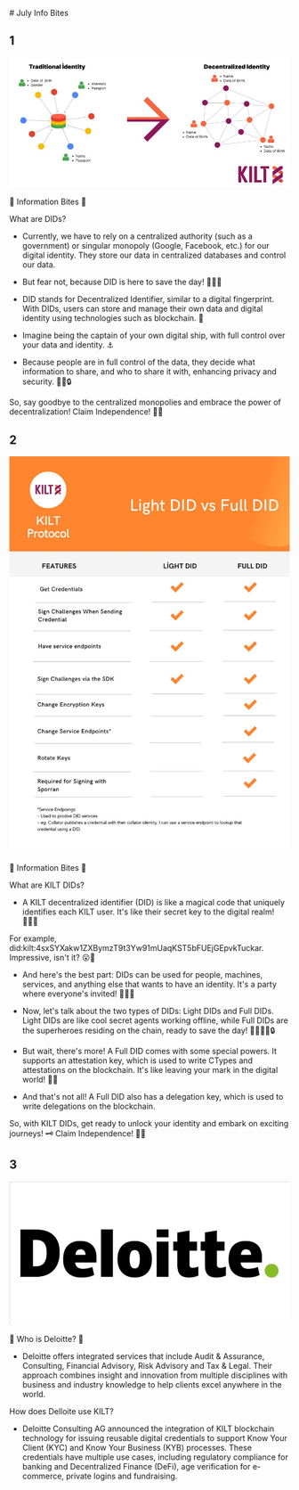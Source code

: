 # July Info Bites

## 1

![what is DID](files/whatisdid.jpeg)

🍪 Information Bites 🍪

What are DIDs? 

- Currently, we have to rely on a centralized authority (such as a government) or singular monopoly (Google, Facebook, etc.) for our digital identity. They store our data in centralized databases and control our data. 

- But fear not, because DID is here to save the day! 🦸‍♀️💥

- DID stands for Decentralized Identifier, similar to a digital fingerprint. With DIDs, users can store and manage their own data and digital identity using technologies such as blockchain. 🔗

- Imagine being the captain of your own digital ship, with full control over your data and identity. ⚓️

- Because people are in full control of the data, they decide what information to share, and who to share it with, enhancing privacy and security. 🕵️‍♂️🔒

So, say goodbye to the centralized monopolies and embrace the power of decentralization! Claim Independence! 🙌✨

## 2

![light vs full](files/light-full.jpeg)

🍪 Information Bites 🍪

What are KILT DIDs?

- A KILT decentralized identifier (DID) is like a magical code that uniquely identifies each KILT user. It's like their secret key to the digital realm! 🧙‍♂️✨

For example, did:kilt:4sxSYXakw1ZXBymzT9t3Yw91mUaqKST5bFUEjGEpvkTuckar. Impressive, isn't it? 😮💫

- And here's the best part: DIDs can be used for people, machines, services, and anything else that wants to have an identity. It's a party where everyone's invited! 🎉🤖💼

- Now, let's talk about the two types of DIDs: Light DIDs and Full DIDs. Light DIDs are like cool secret agents working offline, while Full DIDs are the superheroes residing on the chain, ready to save the day! 🕵️‍♂️🦸‍♀️🔒

- But wait, there's more! A Full DID comes with some special powers. It supports an attestation key, which is used to write CTypes and attestations on the blockchain. It's like leaving your mark in the digital world! 📝🔏

- And that's not all! A Full DID also has a delegation key, which is used to write delegations on the blockchain.

So, with KILT DIDs, get ready to unlock your identity and embark on exciting journeys! 🗝️ Claim Independence! 🙌✨

## 3

![light vs full](files/deloitte.jpeg)

🧐 Who is Deloitte? 🧐


- Deloitte offers integrated services that include Audit & Assurance, Consulting, Financial Advisory, Risk Advisory and Tax & Legal. Their approach combines insight and innovation from multiple disciplines with business and industry knowledge to help clients excel anywhere in the world.

How does Delloite use KILT?

- Deloitte Consulting AG announced the integration of KILT blockchain technology for issuing reusable digital credentials to support  Know Your Client (KYC) and Know Your Business (KYB) processes. These credentials have multiple use cases, including regulatory compliance for banking and Decentralized Finance (DeFi), age verification for e-commerce, private logins and fundraising.